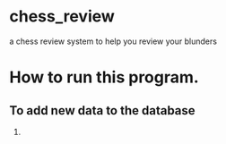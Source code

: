 # chess_review
a chess review system to help you review your blunders



# How to run this program.


## To add new data to the database

1. 
